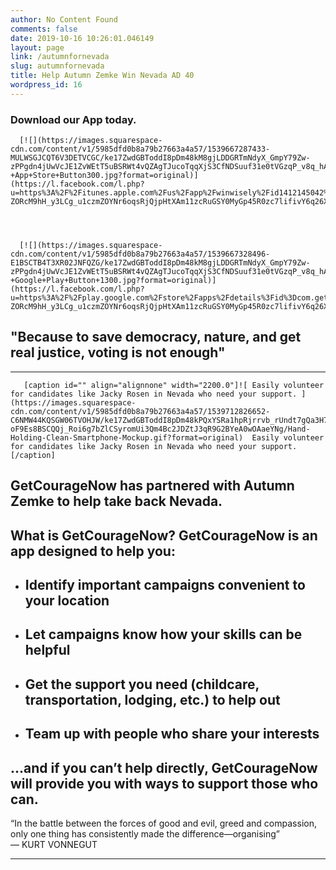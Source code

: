 ```yaml
---
author: No Content Found
comments: false
date: 2019-10-16 10:26:01.046149
layout: page
link: /autumnfornevada
slug: autumnfornevada
title: Help Autumn Zemke Win Nevada AD 40
wordpress_id: 16
---
```


### Download our App today.


  
      [![](https://images.squarespace-cdn.com/content/v1/5985dfd0b8a79b27663a4a57/1539667287433-MULWSGJCQT6V3DETVCGC/ke17ZwdGBToddI8pDm48kM8gjLDDGRTmNdyX_GmpY79Zw-zPPgdn4jUwVcJE1ZvWEtT5uBSRWt4vQZAgTJucoTqqXjS3CfNDSuuf31e0tVGzqP_v8q_hAxVlCx0CTos0AJR8Srl7crQ_bAF1DdiEg8Y7NDhP2oKiM3zyEiUrQlM/GetCourageNow+-+App+Store+Button300.jpg?format=original)](https://l.facebook.com/l.php?u=https%3A%2F%2Fitunes.apple.com%2Fus%2Fapp%2Fwinwisely%2Fid1412145042%3Fmt%3D8&h=AT1oN0yXQvgbEE3zQoHYhuweRtcU-ZORcM9hH_y3LCg_u1czmZOYNr6oqsRjQjpHtXAm11zcRuGSY0MyGp45R0zc7lifivY6q26Xf6DRDtJjq2X6Av1beRE)
  


  
      [![](https://images.squarespace-cdn.com/content/v1/5985dfd0b8a79b27663a4a57/1539667328496-E1BSCTB4T3XR02JNFQZG/ke17ZwdGBToddI8pDm48kM8gjLDDGRTmNdyX_GmpY79Zw-zPPgdn4jUwVcJE1ZvWEtT5uBSRWt4vQZAgTJucoTqqXjS3CfNDSuuf31e0tVGzqP_v8q_hAxVlCx0CTos0AJR8Srl7crQ_bAF1DdiEg8Y7NDhP2oKiM3zyEiUrQlM/GetCourageNow+-+Google+Play+Button+1300.jpg?format=original)](https://l.facebook.com/l.php?u=https%3A%2F%2Fplay.google.com%2Fstore%2Fapps%2Fdetails%3Fid%3Dcom.getcourage.getcourage&h=AT1oN0yXQvgbEE3zQoHYhuweRtcU-ZORcM9hH_y3LCg_u1czmZOYNr6oqsRjQjpHtXAm11zcRuGSY0MyGp45R0zc7lifivY6q26Xf6DRDtJjq2X6Av1beRE)
  



## "Because to save democracy, nature, and get real justice, voting is not enough"

* * *


  
       [caption id="" align="alignnone" width="2200.0"]![ Easily volunteer for candidates like Jacky Rosen in Nevada who need your support. ](https://images.squarespace-cdn.com/content/v1/5985dfd0b8a79b27663a4a57/1539712826652-C6NMW44KQSGW06TVOHJW/ke17ZwdGBToddI8pDm48kPQxYSRa1hpRjrrvb_rUndt7gQa3H78H3Y0txjaiv_0fDoOvxcdMmMKkDsyUqMSsMWxHk725yiiHCCLfrh8O1z5QPOohDIaIeljMHgDF5CVlOqpeNLcJ80NK65_fV7S1UQBd-oF9Es8BSCQQj_Roi6g7bZlCSyromUi3Qm4Bc2JDZtJ3qR9G2BYeA0wOAaeYNg/Hand-Holding-Clean-Smartphone-Mockup.gif?format=original)  Easily volunteer for candidates like Jacky Rosen in Nevada who need your support. [/caption] 
  



## GetCourageNow has partnered with Autumn Zemke to help take back Nevada.

## What is GetCourageNow? GetCourageNow is an app designed to help you:

  * ## Identify important campaigns convenient to your location

  * ## Let campaigns know how your skills can be helpful

  * ## Get the support you need (childcare, transportation, lodging, etc.) to help out

  * ## Team up with people who share your interests

## ...and if you can’t help directly, GetCourageNow will provide you with ways to support those who can.

“In the battle between the forces of good and evil, greed and compassion, only one thing has consistently made the difference—organising”  
— KURT VONNEGUT

* * *

